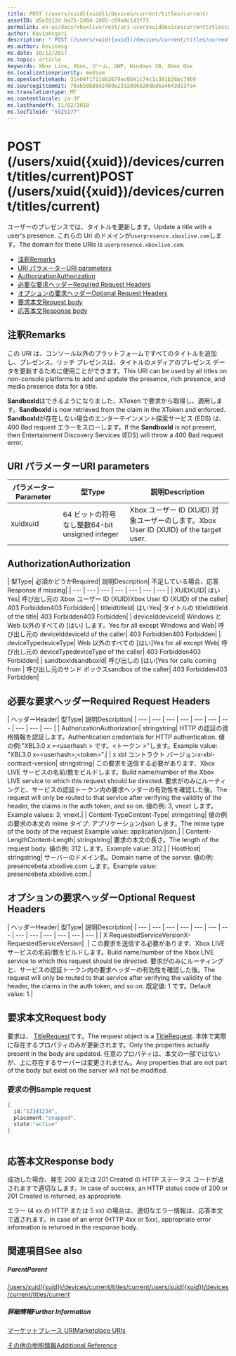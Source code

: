```yaml
---
title: POST (/users/xuid({xuid})/devices/current/titles/current)
assetID: d5e2d12d-ba75-2d04-2805-c69a4c143f73
permalink: en-us/docs/xboxlive/rest/uri-usersxuiddevicescurrenttitlescurrentpost.html
author: KevinAsgari
description: " POST (/users/xuid({xuid})/devices/current/titles/current)"
ms.author: kevinasg
ms.date: 10/12/2017
ms.topic: article
keywords: Xbox Live, Xbox, ゲーム, UWP, Windows 10, Xbox One
ms.localizationpriority: medium
ms.openlocfilehash: 31e04f1711d83679ac0b41c74c1c391b26bc7969
ms.sourcegitcommit: 70ab58b88d248de2332096b20dbd6a4643d137a4
ms.translationtype: MT
ms.contentlocale: ja-JP
ms.lasthandoff: 11/02/2018
ms.locfileid: "5925177"
---
```

# <a name="post-usersxuidxuiddevicescurrenttitlescurrent"></a><span data-ttu-id="2adad-104">POST (/users/xuid({xuid})/devices/current/titles/current)</span><span class="sxs-lookup"><span data-stu-id="2adad-104">POST (/users/xuid({xuid})/devices/current/titles/current)</span></span>
<span data-ttu-id="2adad-105">ユーザーのプレゼンスでは、タイトルを更新します。</span><span class="sxs-lookup"><span data-stu-id="2adad-105">Update a title with a user's presence.</span></span> <span data-ttu-id="2adad-106">これらの Uri のドメインが`userpresence.xboxlive.com`します。</span><span class="sxs-lookup"><span data-stu-id="2adad-106">The domain for these URIs is `userpresence.xboxlive.com`.</span></span>
 
  * [<span data-ttu-id="2adad-107">注釈</span><span class="sxs-lookup"><span data-stu-id="2adad-107">Remarks</span></span>](#ID4EV)
  * [<span data-ttu-id="2adad-108">URI パラメーター</span><span class="sxs-lookup"><span data-stu-id="2adad-108">URI parameters</span></span>](#ID4EEB)
  * [<span data-ttu-id="2adad-109">Authorization</span><span class="sxs-lookup"><span data-stu-id="2adad-109">Authorization</span></span>](#ID4EPB)
  * [<span data-ttu-id="2adad-110">必要な要求ヘッダー</span><span class="sxs-lookup"><span data-stu-id="2adad-110">Required Request Headers</span></span>](#ID4ENE)
  * [<span data-ttu-id="2adad-111">オプションの要求ヘッダー</span><span class="sxs-lookup"><span data-stu-id="2adad-111">Optional Request Headers</span></span>](#ID4ERG)
  * [<span data-ttu-id="2adad-112">要求本文</span><span class="sxs-lookup"><span data-stu-id="2adad-112">Request body</span></span>](#ID4ERH)
  * [<span data-ttu-id="2adad-113">応答本文</span><span class="sxs-lookup"><span data-stu-id="2adad-113">Response body</span></span>](#ID4EKAAC)
 
<a id="ID4EV"></a>

 
## <a name="remarks"></a><span data-ttu-id="2adad-114">注釈</span><span class="sxs-lookup"><span data-stu-id="2adad-114">Remarks</span></span>
 
<span data-ttu-id="2adad-115">この URI は、コンソール以外のプラットフォームですべてのタイトルを追加し、プレゼンス、リッチ プレゼンスは、タイトルのメディアのプレゼンス データを更新するために使用ことができます。</span><span class="sxs-lookup"><span data-stu-id="2adad-115">This URI can be used by all titles on non-console platforms to add and update the presence, rich presence, and media presence data for a title.</span></span>
 
<span data-ttu-id="2adad-116">**SandboxId**はできるようになりました、XToken で要求から取得し、適用します。</span><span class="sxs-lookup"><span data-stu-id="2adad-116">**SandboxId** is now retrieved from the claim in the XToken and enforced.</span></span> <span data-ttu-id="2adad-117">**SandboxId**が存在しない場合のエンターテインメント探索サービス (EDS) は、400 Bad request エラーをスローします。</span><span class="sxs-lookup"><span data-stu-id="2adad-117">If the **SandboxId** is not present, then Entertainment Discovery Services (EDS) will throw a 400 Bad request error.</span></span>
  
<a id="ID4EEB"></a>

 
## <a name="uri-parameters"></a><span data-ttu-id="2adad-118">URI パラメーター</span><span class="sxs-lookup"><span data-stu-id="2adad-118">URI parameters</span></span>
 
| <span data-ttu-id="2adad-119">パラメーター</span><span class="sxs-lookup"><span data-stu-id="2adad-119">Parameter</span></span>| <span data-ttu-id="2adad-120">型</span><span class="sxs-lookup"><span data-stu-id="2adad-120">Type</span></span>| <span data-ttu-id="2adad-121">説明</span><span class="sxs-lookup"><span data-stu-id="2adad-121">Description</span></span>| 
| --- | --- | --- | 
| <span data-ttu-id="2adad-122">xuid</span><span class="sxs-lookup"><span data-stu-id="2adad-122">xuid</span></span>| <span data-ttu-id="2adad-123">64 ビットの符号なし整数</span><span class="sxs-lookup"><span data-stu-id="2adad-123">64-bit unsigned integer</span></span>| <span data-ttu-id="2adad-124">Xbox ユーザー ID (XUID) 対象ユーザーのします。</span><span class="sxs-lookup"><span data-stu-id="2adad-124">Xbox User ID (XUID) of the target user.</span></span>| 
  
<a id="ID4EPB"></a>

 
## <a name="authorization"></a><span data-ttu-id="2adad-125">Authorization</span><span class="sxs-lookup"><span data-stu-id="2adad-125">Authorization</span></span>
 
| <span data-ttu-id="2adad-126">型</span><span class="sxs-lookup"><span data-stu-id="2adad-126">Type</span></span>| <span data-ttu-id="2adad-127">必須かどうか</span><span class="sxs-lookup"><span data-stu-id="2adad-127">Required</span></span>| <span data-ttu-id="2adad-128">説明</span><span class="sxs-lookup"><span data-stu-id="2adad-128">Description</span></span>| <span data-ttu-id="2adad-129">不足している場合、応答</span><span class="sxs-lookup"><span data-stu-id="2adad-129">Response if missing</span></span>| 
| --- | --- | --- | --- | --- | --- | --- | 
| <span data-ttu-id="2adad-130">XUID</span><span class="sxs-lookup"><span data-stu-id="2adad-130">XUID</span></span>| <span data-ttu-id="2adad-131">はい</span><span class="sxs-lookup"><span data-stu-id="2adad-131">Yes</span></span>| <span data-ttu-id="2adad-132">呼び出し元の Xbox ユーザー ID (XUID)</span><span class="sxs-lookup"><span data-stu-id="2adad-132">Xbox User ID (XUID) of the caller</span></span>| <span data-ttu-id="2adad-133">403 Forbidden</span><span class="sxs-lookup"><span data-stu-id="2adad-133">403 Forbidden</span></span>| 
| <span data-ttu-id="2adad-134">titleId</span><span class="sxs-lookup"><span data-stu-id="2adad-134">titleId</span></span>| <span data-ttu-id="2adad-135">はい</span><span class="sxs-lookup"><span data-stu-id="2adad-135">Yes</span></span>| <span data-ttu-id="2adad-136">タイトルの titleId</span><span class="sxs-lookup"><span data-stu-id="2adad-136">titleId of the title</span></span>| <span data-ttu-id="2adad-137">403 Forbidden</span><span class="sxs-lookup"><span data-stu-id="2adad-137">403 Forbidden</span></span>| 
| <span data-ttu-id="2adad-138">deviceId</span><span class="sxs-lookup"><span data-stu-id="2adad-138">deviceId</span></span>| <span data-ttu-id="2adad-139">Windows と Web 以外のすべての [はい] します。</span><span class="sxs-lookup"><span data-stu-id="2adad-139">Yes for all except Windows and Web</span></span>| <span data-ttu-id="2adad-140">呼び出し元の deviceId</span><span class="sxs-lookup"><span data-stu-id="2adad-140">deviceId of the caller</span></span>| <span data-ttu-id="2adad-141">403 Forbidden</span><span class="sxs-lookup"><span data-stu-id="2adad-141">403 Forbidden</span></span>| 
| <span data-ttu-id="2adad-142">deviceType</span><span class="sxs-lookup"><span data-stu-id="2adad-142">deviceType</span></span>| <span data-ttu-id="2adad-143">Web 以外のすべての [はい]</span><span class="sxs-lookup"><span data-stu-id="2adad-143">Yes for all except Web</span></span>| <span data-ttu-id="2adad-144">呼び出し元の deviceType</span><span class="sxs-lookup"><span data-stu-id="2adad-144">deviceType of the caller</span></span>| <span data-ttu-id="2adad-145">403 Forbidden</span><span class="sxs-lookup"><span data-stu-id="2adad-145">403 Forbidden</span></span>| 
| <span data-ttu-id="2adad-146">sandboxId</span><span class="sxs-lookup"><span data-stu-id="2adad-146">sandboxId</span></span>| <span data-ttu-id="2adad-147">呼び出しの [はい]</span><span class="sxs-lookup"><span data-stu-id="2adad-147">Yes for calls coming from</span></span> | <span data-ttu-id="2adad-148">呼び出し元のサンド ボックス</span><span class="sxs-lookup"><span data-stu-id="2adad-148">sandbox of the caller</span></span>| <span data-ttu-id="2adad-149">403 Forbidden</span><span class="sxs-lookup"><span data-stu-id="2adad-149">403 Forbidden</span></span>| 
  
<a id="ID4ENE"></a>

 
## <a name="required-request-headers"></a><span data-ttu-id="2adad-150">必要な要求ヘッダー</span><span class="sxs-lookup"><span data-stu-id="2adad-150">Required Request Headers</span></span>
 
| <span data-ttu-id="2adad-151">ヘッダー</span><span class="sxs-lookup"><span data-stu-id="2adad-151">Header</span></span>| <span data-ttu-id="2adad-152">型</span><span class="sxs-lookup"><span data-stu-id="2adad-152">Type</span></span>| <span data-ttu-id="2adad-153">説明</span><span class="sxs-lookup"><span data-stu-id="2adad-153">Description</span></span>| 
| --- | --- | --- | --- | --- | --- | --- | --- | --- | --- | 
| <span data-ttu-id="2adad-154">Authorization</span><span class="sxs-lookup"><span data-stu-id="2adad-154">Authorization</span></span>| <span data-ttu-id="2adad-155">string</span><span class="sxs-lookup"><span data-stu-id="2adad-155">string</span></span>| <span data-ttu-id="2adad-156">HTTP の認証の資格情報を認証します。</span><span class="sxs-lookup"><span data-stu-id="2adad-156">Authentication credentials for HTTP authentication.</span></span> <span data-ttu-id="2adad-157">値の例:"XBL3.0 x =&lt;userhash > です。&lt;トークン >"します。</span><span class="sxs-lookup"><span data-stu-id="2adad-157">Example value: "XBL3.0 x=&lt;userhash>;&lt;token>".</span></span>| 
| <span data-ttu-id="2adad-158">x xbl コントラクト バージョン</span><span class="sxs-lookup"><span data-stu-id="2adad-158">x-xbl-contract-version</span></span>| <span data-ttu-id="2adad-159">string</span><span class="sxs-lookup"><span data-stu-id="2adad-159">string</span></span>| <span data-ttu-id="2adad-160">この要求を送信する必要があります、Xbox LIVE サービスの名前/数をビルドします。</span><span class="sxs-lookup"><span data-stu-id="2adad-160">Build name/number of the Xbox LIVE service to which this request should be directed.</span></span> <span data-ttu-id="2adad-161">要求がのみにルーティングと、サービスの認証トークン内の要求ヘッダーの有効性を確認した後。</span><span class="sxs-lookup"><span data-stu-id="2adad-161">The request will only be routed to that service after verifying the validity of the header, the claims in the auth token, and so on.</span></span> <span data-ttu-id="2adad-162">値の例: 3, vnext します。</span><span class="sxs-lookup"><span data-stu-id="2adad-162">Example values: 3, vnext.</span></span>| 
| <span data-ttu-id="2adad-163">Content-Type</span><span class="sxs-lookup"><span data-stu-id="2adad-163">Content-Type</span></span>| <span data-ttu-id="2adad-164">string</span><span class="sxs-lookup"><span data-stu-id="2adad-164">string</span></span>| <span data-ttu-id="2adad-165">値の例の要求の本文の mime タイプ: アプリケーション/json します。</span><span class="sxs-lookup"><span data-stu-id="2adad-165">The mime type of the body of the request Example value: application/json.</span></span>| 
| <span data-ttu-id="2adad-166">Content-Length</span><span class="sxs-lookup"><span data-stu-id="2adad-166">Content-Length</span></span>| <span data-ttu-id="2adad-167">string</span><span class="sxs-lookup"><span data-stu-id="2adad-167">string</span></span>| <span data-ttu-id="2adad-168">要求の本文の長さ。</span><span class="sxs-lookup"><span data-stu-id="2adad-168">The length of the request body.</span></span> <span data-ttu-id="2adad-169">値の例: 312 します。</span><span class="sxs-lookup"><span data-stu-id="2adad-169">Example value: 312.</span></span>| 
| <span data-ttu-id="2adad-170">Host</span><span class="sxs-lookup"><span data-stu-id="2adad-170">Host</span></span>| <span data-ttu-id="2adad-171">string</span><span class="sxs-lookup"><span data-stu-id="2adad-171">string</span></span>| <span data-ttu-id="2adad-172">サーバーのドメイン名。</span><span class="sxs-lookup"><span data-stu-id="2adad-172">Domain name of the server.</span></span> <span data-ttu-id="2adad-173">値の例: presencebeta.xboxlive.com します。</span><span class="sxs-lookup"><span data-stu-id="2adad-173">Example value: presencebeta.xboxlive.com.</span></span>| 
  
<a id="ID4ERG"></a>

 
## <a name="optional-request-headers"></a><span data-ttu-id="2adad-174">オプションの要求ヘッダー</span><span class="sxs-lookup"><span data-stu-id="2adad-174">Optional Request Headers</span></span>
 
| <span data-ttu-id="2adad-175">ヘッダー</span><span class="sxs-lookup"><span data-stu-id="2adad-175">Header</span></span>| <span data-ttu-id="2adad-176">型</span><span class="sxs-lookup"><span data-stu-id="2adad-176">Type</span></span>| <span data-ttu-id="2adad-177">説明</span><span class="sxs-lookup"><span data-stu-id="2adad-177">Description</span></span>| 
| --- | --- | --- | --- | --- | --- | --- | --- | --- | --- | --- | --- | --- | 
| <span data-ttu-id="2adad-178">X RequestedServiceVersion</span><span class="sxs-lookup"><span data-stu-id="2adad-178">X-RequestedServiceVersion</span></span>|  | <span data-ttu-id="2adad-179">この要求を送信する必要があります、Xbox LIVE サービスの名前/数をビルドします。</span><span class="sxs-lookup"><span data-stu-id="2adad-179">Build name/number of the Xbox LIVE service to which this request should be directed.</span></span> <span data-ttu-id="2adad-180">要求がのみにルーティングと、サービスの認証トークン内の要求ヘッダーの有効性を確認した後。</span><span class="sxs-lookup"><span data-stu-id="2adad-180">The request will only be routed to that service after verifying the validity of the header, the claims in the auth token, and so on.</span></span> <span data-ttu-id="2adad-181">既定値: 1 です。</span><span class="sxs-lookup"><span data-stu-id="2adad-181">Default value: 1.</span></span>| 
  
<a id="ID4ERH"></a>

 
## <a name="request-body"></a><span data-ttu-id="2adad-182">要求本文</span><span class="sxs-lookup"><span data-stu-id="2adad-182">Request body</span></span>
 
<span data-ttu-id="2adad-183">要求は、 [TitleRequest](../../json/json-titlerequest.md)です。</span><span class="sxs-lookup"><span data-stu-id="2adad-183">The request object is a [TitleRequest](../../json/json-titlerequest.md).</span></span> <span data-ttu-id="2adad-184">本体で実際に存在するプロパティのみが更新されます。</span><span class="sxs-lookup"><span data-stu-id="2adad-184">Only the properties actually present in the body are updated.</span></span> <span data-ttu-id="2adad-185">任意のプロパティは、本文の一部ではないが、上に存在するサーバーは変更されません。</span><span class="sxs-lookup"><span data-stu-id="2adad-185">Any properties that are not part of the body but exist on the server will not be modified.</span></span>
 
<a id="ID4EAAAC"></a>

 
### <a name="sample-request"></a><span data-ttu-id="2adad-186">要求の例</span><span class="sxs-lookup"><span data-stu-id="2adad-186">Sample request</span></span>
 

```cpp
{
  id:"12341234",
  placement:"snapped",
  state:"active"
}
      
```

   
<a id="ID4EKAAC"></a>

 
## <a name="response-body"></a><span data-ttu-id="2adad-187">応答本文</span><span class="sxs-lookup"><span data-stu-id="2adad-187">Response body</span></span>
 
<span data-ttu-id="2adad-188">成功した場合、発生 200 または 201 Created の HTTP ステータス コードが返されますで適切なします。</span><span class="sxs-lookup"><span data-stu-id="2adad-188">In case of success, an HTTP status code of 200 or 201 Created is returned, as appropriate.</span></span>
 
<span data-ttu-id="2adad-189">エラー (4 xx の HTTP または 5 xx) の場合は、適切なエラー情報は、応答本文で返されます。</span><span class="sxs-lookup"><span data-stu-id="2adad-189">In case of an error (HTTP 4xx or 5xx), appropriate error information is returned in the response body.</span></span>
  
<a id="ID4EVAAC"></a>

 
## <a name="see-also"></a><span data-ttu-id="2adad-190">関連項目</span><span class="sxs-lookup"><span data-stu-id="2adad-190">See also</span></span>
 
<a id="ID4EXAAC"></a>

 
##### <a name="parent"></a><span data-ttu-id="2adad-191">Parent</span><span class="sxs-lookup"><span data-stu-id="2adad-191">Parent</span></span> 

[<span data-ttu-id="2adad-192">/users/xuid({xuid})/devices/current/titles/current</span><span class="sxs-lookup"><span data-stu-id="2adad-192">/users/xuid({xuid})/devices/current/titles/current</span></span>](uri-usersxuiddevicescurrenttitlescurrent.md)

  
<a id="ID4EBBAC"></a>

 
##### <a name="further-information"></a><span data-ttu-id="2adad-193">詳細情報</span><span class="sxs-lookup"><span data-stu-id="2adad-193">Further Information</span></span> 

[<span data-ttu-id="2adad-194">マーケットプレース URI</span><span class="sxs-lookup"><span data-stu-id="2adad-194">Marketplace URIs</span></span>](../marketplace/atoc-reference-marketplace.md)

 [<span data-ttu-id="2adad-195">その他の参照情報</span><span class="sxs-lookup"><span data-stu-id="2adad-195">Additional Reference</span></span>](../../additional/atoc-xboxlivews-reference-additional.md)

   